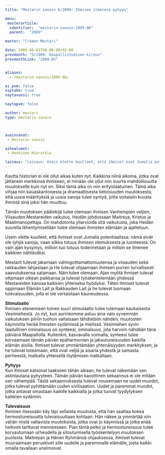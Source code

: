 ```yaml
---
title: "Mestarin sanoin 6/2009: Ihmisen ilmenevä pyhyys"

menu:
 masterarticle:
  identifier:  "mestarin-sanoin-2009-06"
  parent:  "2009"

master: "Cremen Mestari"

date: 2009-06-01T00:00:00+02:00
prevmonth: "5/2009: Kaupallistumisen kirous"
prevmonthLink: "2009-05"


aliases:
  - /mestarin-sanoin/2009-06/

ei_pvm: false
naytakk: true
naytavuosi: true

naytapvm: false

author: mestari
type: mestarin-sanoin



avainsanat:
 - Mestarin sanoin

aihealueet:
 - Henkinen Hierarkia

lainaus: "Lainaus: Usein olette kuulleet, että ihmiset ovat Jumalia potentiaalissa: nämä eivät ole tyhjiä sanoja, vaan silkka totuus ihmisen olemuksesta ja luonteesta. On vain ajan kysymys, milloin tuo totuus todennetaan ja milloin se ilmenee kaikkien nähtäväksi."
---
```

<p>Kautta historian ei ole ollut aikaa kuten nyt. Kaikkina niinä aikoina, jotka ovat jättäneet merkkinsä ihmiseen, ei minään ole ollut niin suurta mahdollisuutta muutokselle kuin nyt on. Siksi tämä aika on niin erityislaatuinen. Tämä aika vihjaa niin kauaskantoisesta ja dramaattisesta tietoisuuden muutoksesta, että uusia määrityksiä ja uusia sanoja tulee syntyä, jotta voitaisiin kuvata ihmistä sinä joksi hän muuttuu.</p>
<p>Tämän muutoksen päätekijä tulee olemaan ihmisen Vanhempien veljien, Viisauden Mestareiden vaikutus, Heidän johdossaan Maitreya, Kristus ja Maailmanopettaja. On mahdotonta yliarvioida sitä vaikutusta, joka Heidän suurella lähentymisellään tulee olemaan ihmisten elämään ja ajatteluun.</p>
<p>Usein olette kuulleet, että ihmiset ovat Jumalia potentiaalissa: nämä eivät ole tyhjiä sanoja, vaan silkka totuus ihmisen olemuksesta ja luonteesta. On vain ajan kysymys, milloin tuo totuus todennetaan ja milloin se ilmenee kaikkien nähtäväksi.</p>
<p>Mestarit tulevat jakamaan vahingoittamattomuutensa ja viisauden sekä rakkauden lahjastaan ja He tulevat ohjaamaan ihmisen purren turvallisesti saavutuksensa satamaan. Näin tulee olemaan. Ajan myötä ihmiset tulevat ottamaan oikean paikkansa ja tulevat työskentelemään yhdessä Mestareiden kanssa kaikkien yhteiseksi hyödyksi. Täten ihmiset tulevat oppimaan Elämän Lait ja Rakkauden Lait ja he tulevat luomaan tulevaisuuden, jolla ei ole vertaistaan kauneudessa.</p>
<p><strong>Stimulaatio</strong><br />
Ihmisen etenemisen toinen suuri stimulaatio tulee tulemaan kaukaisesta Vesimiehestä. Jo nyt, kun aurinkomme astuu aina vain syvemmän vaikutuksen piiriin tuohon valtaisaan tähdistöön nähden, muutosten käymistila herää ihmisten sydämissä ja mielissä. Vesimiehen syvin laadullinen ominaisuus on synteesi, ominaisuus, jota harvoin nähdään tänä päivänä Maapallolla. Kuitenkin, kasvavalla voimalla, synteesi tulee korvaamaan tämän päivän epäharmonian ja jakautuneisuuden kaikilla elämän aloilla. Ihmiset tulevat ymmärtämään yhtenäisyyden merkityksen, ja he tulevat toteamaan, että ovat veljiä ja sisaria yhdestä ja samasta perheestä, matkalla yhteisellä löytämisen matkallaan.</p>
<p><strong>Pyhyys</strong><br />
Kun ihmiset katsovat taakseen tähän aikaan, he tulevat näkemään sen astinlautana pyhyyteen. Tämän päivän kaoottinen sekaannus ei ole mitään sen vähempää. Tästä sekaannuksesta tulevat nousemaan ne uudet muodot, jotka tulevat pyhittämään uuden sivilisaation. Uudet ja paremmat muodot, jotka antavat omastaan kaikille kaikkialla ja jotka tuovat tyydytyksen kaikkien sydämiin.</p>
<p><strong>Tulevaisuus</strong><br />
Ihminen itsessään käy läpi sellaista muutosta, että hän saattaa kokea hermostuneisuutta tulevaisuuttaan kohtaan. Hän näkee ja ymmärtää niin vähän niistä valtavista muutoksista, jotka ovat jo käynnissä ja jotka enää heikosti tarttuvat menneeseen. Pian tämä pelko ja hermostuneisuus tulee korvautumaan urheudella ja sitoutumisella työskentelyyn muutoksen puolesta. Maitreyan ja Hänen Ryhmänsä ohjauksessa, ihmiset tulevat muuraamaan peruskivet sille uudelle ja paremmalle elämälle, josta kaikki omalla tavallaan unelmoivat.</p>